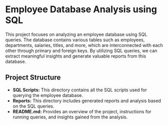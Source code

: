 # Employee Database Analysis using SQL
 
This project focuses on analyzing an employee database using SQL queries. The database contains various tables such as employees, departments, salaries, titles, and more, which are interconnected with each other through primary and foreign keys. By utilizing SQL queries, we can extract meaningful insights and generate valuable reports from this database. 
   
## Project Structure    
  
- **SQL Scripts:** This directory contains all the SQL scripts used for querying the employee database. 
- **Reports:** This directory includes generated reports and analysis based on the SQL queries.   
- **README.md:** Provides an overview of the project, instructions for running queries, and insights gained from the analysis.  
   
